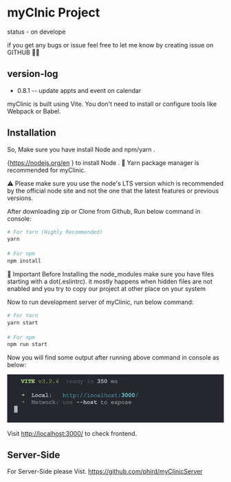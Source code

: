 # myClnic Project
status - on develope 

if you get any bugs or issue feel free to let me know by creating issue on GITHUB 🙏🏻

## version-log
 - 0.8.1
  -- update appts and event on calendar

myClinic is built using Vite. You don't need to install or configure tools like Webpack or Babel.

## Installation

So, Make sure you have install Node and npm/yarn .

{<https://nodejs.org/en> } to install Node .
🚨 Yarn package manager is recommended for myClinic.

⚠️ Please make sure you use the node's LTS version which is recommended by the official node site and not the one that the latest features or previous versions.

After downloading zip or Clone from Github,
Run below command in console:

```bash
# For Yarn (Highly Recommended)
yarn

# For npm
npm install
```

📍 Important
Before Installing the node_modules make sure you have files starting with a dot(.eslintrc). it mostly happens when hidden files are not enabled and you try to copy our project at other place on your system

Now to run development server of myClinic, run below command:

```bash
# For Yarn
yarn start

# For npm
npm run start

```

Now you will find some output after running above command in console as below:

![Screenshot 1](/image/yarn%20start.png)

Visit <http://localhost:3000/> to check frontend.

## Server-Side

For Server-Side please Vist.
<https://github.com/phird/myClinicServer>

